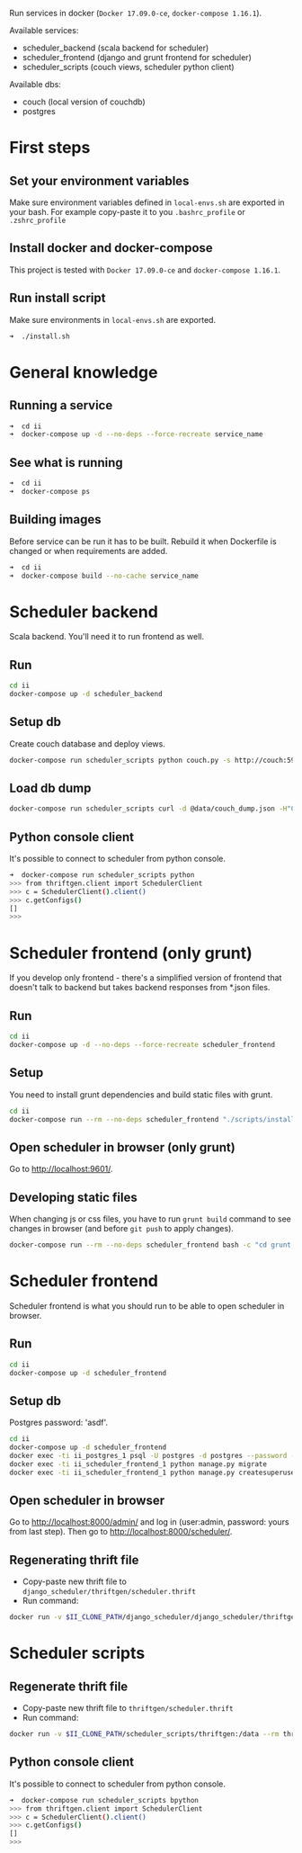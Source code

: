 Run services in docker (`Docker 17.09.0-ce`, `docker-compose 1.16.1`).

Available services:

* scheduler_backend (scala backend for scheduler)
* scheduler_frontend (django and grunt frontend for scheduler)
* scheduler_scripts (couch views, scheduler python client)


Available dbs:

* couch (local version of couchdb)
* postgres


First steps
===========

Set your environment variables
------------------------------

Make sure environment variables defined in `local-envs.sh` are exported in your bash.
For example copy-paste it to you `.bashrc_profile` or `.zshrc_profile`

Install docker and docker-compose
---------------------------------

This project is tested with `Docker 17.09.0-ce` and `docker-compose 1.16.1`.

Run install script
------------------

Make sure environments in `local-envs.sh` are exported.

```bash
➜  ./install.sh
```

General knowledge
=================

Running a service
-----------------

```bash
➜  cd ii
➜  docker-compose up -d --no-deps --force-recreate service_name
```

See what is running
-------------------

```bash
➜  cd ii
➜  docker-compose ps
```

Building images
---------------

Before service can be run it has to be built.
Rebuild it when Dockerfile is changed or when requirements are added.

```bash
➜  cd ii
➜  docker-compose build --no-cache service_name
```

Scheduler backend
=================

Scala backend. You'll need it to run frontend as well.

Run
---

```bash
cd ii
docker-compose up -d scheduler_backend
```

Setup db
--------

Create couch database and deploy views.

```bash
docker-compose run scheduler_scripts python couch.py -s http://couch:5984 -d scheduler
```

Load db dump
------------

```bash
docker-compose run scheduler_scripts curl -d @data/couch_dump.json -H"Content-Type: application/json" -X POST http://couch:5984/scheduler/_bulk_docs
```

Python console client
---------------------

It's possible to connect to scheduler from python console.

```bash
➜  docker-compose run scheduler_scripts python
>>> from thriftgen.client import SchedulerClient
>>> c = SchedulerClient().client()
>>> c.getConfigs()
[]
>>>
```

Scheduler frontend (only grunt)
==============================
If you develop only frontend - there's a simplified version of frontend that doesn't
talk to backend but takes backend responses from *.json files.

Run
---

```bash
cd ii
docker-compose up -d --no-deps --force-recreate scheduler_frontend
```

Setup
-----

You need to install grunt dependencies and build static files with grunt.

```bash
cd ii
docker-compose run --rm --no-deps scheduler_frontend "./scripts/install.sh"
```

Open scheduler in browser (only grunt)
--------------------------------------

Go to [http://localhost:9601/](http://localhost:9601/).


Developing static files
-----------------------

When changing js or css files, you have to run `grunt build` command to see changes
in browser (and before `git push` to apply changes).

```bash
docker-compose run --rm --no-deps scheduler_frontend bash -c "cd grunt; grunt build"
```

Scheduler frontend
==================

Scheduler frontend is what you should run to be able to open scheduler in browser.

Run
---

```bash
cd ii
docker-compose up -d scheduler_frontend
```

Setup db
--------

Postgres password: 'asdf'.

```bash
cd ii
docker-compose up -d scheduler_frontend
docker exec -ti ii_postgres_1 psql -U postgres -d postgres --password -c 'create database scheduler_frontend;'
docker exec -ti ii_scheduler_frontend_1 python manage.py migrate
docker exec -ti ii_scheduler_frontend_1 python manage.py createsuperuser --username admin --email admin@cs.uni.wroc.pl
```

Open scheduler in browser
-------------------------

Go to [http://localhost:8000/admin/](http://localhost:800/admin/) and log in (user:admin, password: yours from last step).
Then go to [http://localhost:8000/scheduler/](http://localhost:8000/scheduler/).


Regenerating thrift file
------------------------

* Copy-paste new thrift file to `django_scheduler/thriftgen/scheduler.thrift`
* Run command:
```bash
docker run -v $II_CLONE_PATH/django_scheduler/django_scheduler/thriftgen:/data --rm thrift:0.10.0 thrift --gen py -out /data /data/scheduler.thrift
```


Scheduler scripts
=================

Regenerate thrift file
----------------------

* Copy-paste new thrift file to `thriftgen/scheduler.thrift`
* Run command:
```bash
docker run -v $II_CLONE_PATH/scheduler_scripts/thriftgen:/data --rm thrift:0.10.0 thrift --gen py -out /data /data/scheduler.thrift
```

Python console client
---------------------

It's possible to connect to scheduler from python console.

```bash
➜  docker-compose run scheduler_scripts bpython
>>> from thriftgen.client import SchedulerClient
>>> c = SchedulerClient().client()
>>> c.getConfigs()
[]
>>>
```
